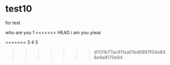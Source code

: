 # test10
for test

who are you 1
<<<<<<< HEAD
i am you
yiwai


=======
3
4
5
>>>>>>> d1131b77ac911ea01bd6897f04e848e9a8170e84
